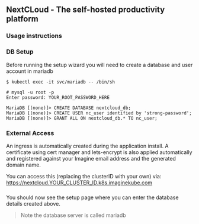 ## NextCLoud - The self-hosted productivity platform

### Usage instructions

### DB Setup
Before running the setup wizard you will need to create a database and user account in mariadb

```
$ kubectl exec -it svc/mariadb -- /bin/sh

# mysql -u root -p
Enter password: YOUR_ROOT_PASSWORD_HERE

MariaDB [(none)]> CREATE DATABASE nextcloud_db;
MariaDB [(none)]> CREATE USER nc_user identified by 'strong-password';
MariaDB [(none)]> GRANT ALL ON nextcloud_db.* TO nc_user;
```

### External Access

An ingress is automatically created during the application install. A certificate using cert manager and lets-encrypt is also applied automatically and registered against your Imagine email address and the generated domain name.

You can access this (replacing the clusterID with your own) via: https://nextcloud.YOUR_CLUSTER_ID.k8s.imaginekube.com

###
You should now see the setup page where you can enter the database details created above.
> Note the database server is called mariadb




